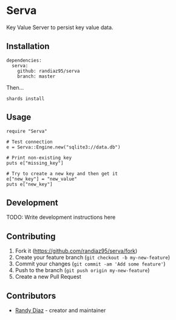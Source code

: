 # Serva

Key Value Server to persist key value data. 

## Installation
```crystal
dependencies:
  serva:
    github: randiaz95/serva
    branch: master
```

Then... 

```shards install```

## Usage
```crystal
require "Serva"

# Test connection
e = Serva::Engine.new("sqlite3://data.db")

# Print non-existing key
puts e["missing_key"]

# Try to create a new key and then get it
e["new_key"] = "new_value"
puts e["new_key"]
```

## Development

TODO: Write development instructions here

## Contributing

1. Fork it (<https://github.com/randiaz95/serva/fork>)
2. Create your feature branch (`git checkout -b my-new-feature`)
3. Commit your changes (`git commit -am 'Add some feature'`)
4. Push to the branch (`git push origin my-new-feature`)
5. Create a new Pull Request

## Contributors

- [Randy Diaz](https://github.com/randiaz95) - creator and maintainer

